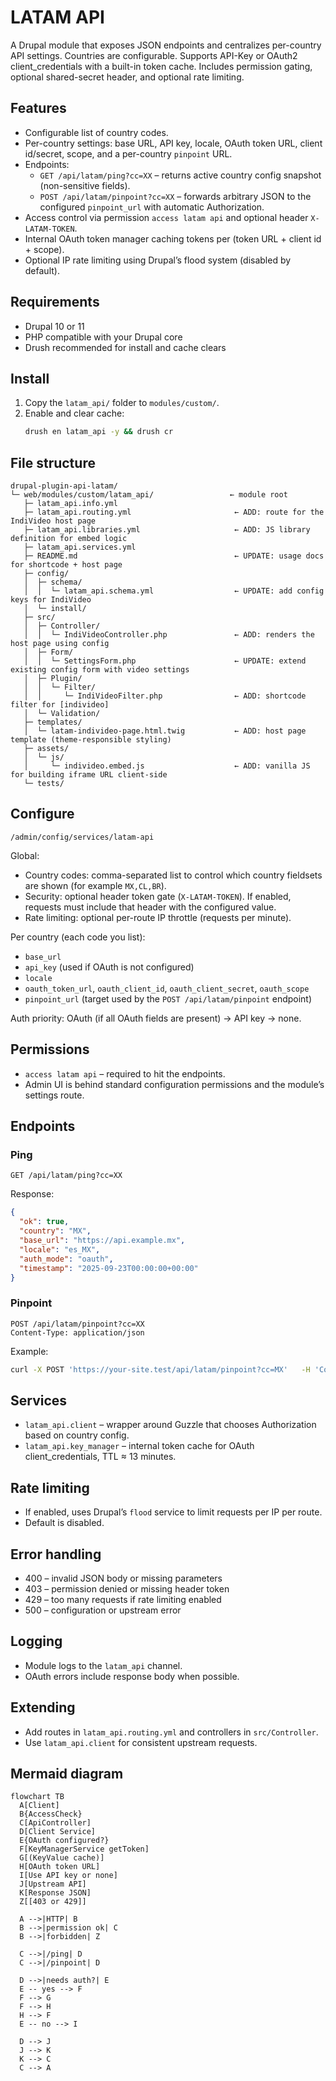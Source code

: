 # LATAM API

A Drupal module that exposes JSON endpoints and centralizes per-country API settings. Countries are configurable. Supports API-Key or OAuth2 client_credentials with a built-in token cache. Includes permission gating, optional shared-secret header, and optional rate limiting.

## Features
- Configurable list of country codes.
- Per-country settings: base URL, API key, locale, OAuth token URL, client id/secret, scope, and a per-country `pinpoint` URL.
- Endpoints:
  - `GET /api/latam/ping?cc=XX` – returns active country config snapshot (non-sensitive fields).
  - `POST /api/latam/pinpoint?cc=XX` – forwards arbitrary JSON to the configured `pinpoint_url` with automatic Authorization.
- Access control via permission `access latam api` and optional header `X-LATAM-TOKEN`.
- Internal OAuth token manager caching tokens per (token URL + client id + scope).
- Optional IP rate limiting using Drupal’s flood system (disabled by default).

## Requirements
- Drupal 10 or 11
- PHP compatible with your Drupal core
- Drush recommended for install and cache clears

## Install
1. Copy the `latam_api/` folder to `modules/custom/`.
2. Enable and clear cache:
   ```bash
   drush en latam_api -y && drush cr
   ```
## File structure
```
drupal-plugin-api-latam/
└─ web/modules/custom/latam_api/                 ← module root
   ├─ latam_api.info.yml
   ├─ latam_api.routing.yml                       ← ADD: route for the IndiVideo host page
   ├─ latam_api.libraries.yml                     ← ADD: JS library definition for embed logic
   ├─ latam_api.services.yml
   ├─ README.md                                   ← UPDATE: usage docs for shortcode + host page
   ├─ config/
   │  ├─ schema/
   │  │  └─ latam_api.schema.yml                  ← UPDATE: add config keys for IndiVideo
   │  └─ install/
   ├─ src/
   │  ├─ Controller/
   │  │  └─ IndiVideoController.php               ← ADD: renders the host page using config
   │  ├─ Form/
   │  │  └─ SettingsForm.php                      ← UPDATE: extend existing config form with video settings
   │  ├─ Plugin/
   │  │  └─ Filter/
   │  │     └─ IndiVideoFilter.php                ← ADD: shortcode filter for [individeo]
   │  └─ Validation/
   ├─ templates/
   │  └─ latam-individeo-page.html.twig           ← ADD: host page template (theme-responsible styling)
   ├─ assets/
   │  └─ js/
   │     └─ individeo.embed.js                    ← ADD: vanilla JS for building iframe URL client-side
   └─ tests/

```

## Configure
`/admin/config/services/latam-api`

Global:
- Country codes: comma-separated list to control which country fieldsets are shown (for example `MX,CL,BR`).
- Security: optional header token gate (`X-LATAM-TOKEN`). If enabled, requests must include that header with the configured value.
- Rate limiting: optional per-route IP throttle (requests per minute).

Per country (each code you list):
- `base_url`
- `api_key` (used if OAuth is not configured)
- `locale`
- `oauth_token_url`, `oauth_client_id`, `oauth_client_secret`, `oauth_scope`
- `pinpoint_url` (target used by the `POST /api/latam/pinpoint` endpoint)

Auth priority: OAuth (if all OAuth fields are present) → API key → none.


## Permissions
- `access latam api` – required to hit the endpoints.
- Admin UI is behind standard configuration permissions and the module’s settings route.

## Endpoints

### Ping
```
GET /api/latam/ping?cc=XX
```

Response:
```json
{
  "ok": true,
  "country": "MX",
  "base_url": "https://api.example.mx",
  "locale": "es_MX",
  "auth_mode": "oauth",
  "timestamp": "2025-09-23T00:00:00+00:00"
}
```

### Pinpoint
```
POST /api/latam/pinpoint?cc=XX
Content-Type: application/json
```

Example:
```bash
curl -X POST 'https://your-site.test/api/latam/pinpoint?cc=MX'   -H 'Content-Type: application/json'   -d '{"email":"a@b.com","perfil":"x","invInicial":1,"invMensual":1,"plazo":12,"NumContrato":"123","fondo":"foo","clave":"bar"}'
```

## Services
- `latam_api.client` – wrapper around Guzzle that chooses Authorization based on country config.
- `latam_api.key_manager` – internal token cache for OAuth client_credentials, TTL ≈ 13 minutes.

## Rate limiting
- If enabled, uses Drupal’s `flood` service to limit requests per IP per route.
- Default is disabled.

## Error handling
- 400 – invalid JSON body or missing parameters
- 403 – permission denied or missing header token
- 429 – too many requests if rate limiting enabled
- 500 – configuration or upstream error

## Logging
- Module logs to the `latam_api` channel.
- OAuth errors include response body when possible.

## Extending
- Add routes in `latam_api.routing.yml` and controllers in `src/Controller`.
- Use `latam_api.client` for consistent upstream requests.

## Mermaid diagram
```mermaid
flowchart TB
  A[Client]
  B{AccessCheck}
  C[ApiController]
  D[Client Service]
  E{OAuth configured?}
  F[KeyManagerService getToken]
  G[(KeyValue cache)]
  H[OAuth token URL]
  I[Use API key or none]
  J[Upstream API]
  K[Response JSON]
  Z[[403 or 429]]

  A -->|HTTP| B
  B -->|permission ok| C
  B -->|forbidden| Z

  C -->|/ping| D
  C -->|/pinpoint| D

  D -->|needs auth?| E
  E -- yes --> F
  F --> G
  F --> H
  H --> F
  E -- no --> I

  D --> J
  J --> K
  K --> C
  C --> A

```

